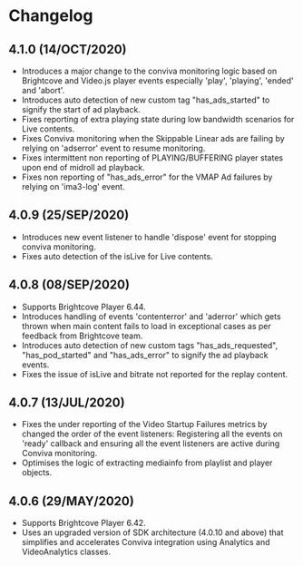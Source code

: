 
# Changelog

## 4.1.0 (14/OCT/2020)
* Introduces a major change to the conviva monitoring logic based on Brightcove and Video.js player events especially 'play', 'playing', 'ended' and 'abort'.
* Introduces auto detection of new custom tag "has_ads_started" to signify the start of ad playback.
* Fixes reporting of extra playing state during low bandwidth scenarios for Live contents.
* Fixes Conviva monitoring when the Skippable Linear ads are failing by relying on 'adserror' event to resume monitoring.
* Fixes intermittent non reporting of PLAYING/BUFFERING player states upon end of midroll ad playback.
* Fixes non reporting of "has_ads_error" for the VMAP Ad failures by relying on 'ima3-log' event.

## 4.0.9 (25/SEP/2020)
* Introduces new event listener to handle 'dispose' event for stopping conviva monitoring.
* Fixes auto detection of the isLive for Live contents. 

## 4.0.8 (08/SEP/2020)
* Supports Brightcove Player 6.44.
* Introduces handling of events 'contenterror' and 'aderror' which gets thrown when main content fails to load in exceptional cases as per feedback from Brightcove team.
* Introduces auto detection of new custom tags "has_ads_requested", "has_pod_started" and "has_ads_error" to signify the ad playback events.
* Fixes the issue of isLive and bitrate not reported for the replay content.

## 4.0.7 (13/JUL/2020)
* Fixes the under reporting of the Video Startup Failures metrics by changed the order of the event listeners: Registering all the events on 'ready' callback and ensuring all the event listeners are active during Conviva monitoring.
* Optimises the logic of extracting mediainfo from playlist and player objects.


## 4.0.6 (29/MAY/2020)
* Supports Brightcove Player 6.42.
* Uses an upgraded version of SDK architecture (4.0.10 and above) that simplifies and accelerates Conviva integration using Analytics and VideoAnalytics classes.

